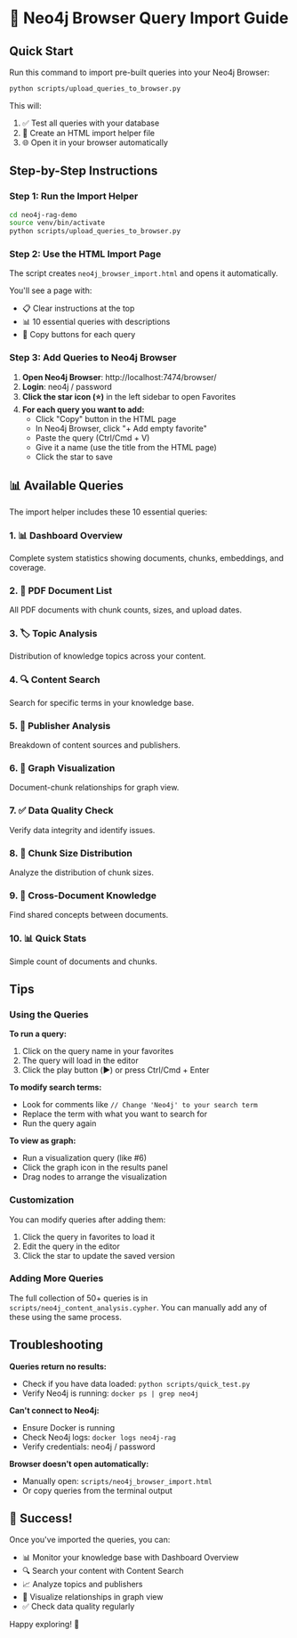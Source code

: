 # 🚀 Neo4j Browser Query Import Guide

## Quick Start

Run this command to import pre-built queries into your Neo4j Browser:

```bash
python scripts/upload_queries_to_browser.py
```

This will:
1. ✅ Test all queries with your database
2. 📝 Create an HTML import helper file
3. 🌐 Open it in your browser automatically

## Step-by-Step Instructions

### Step 1: Run the Import Helper
```bash
cd neo4j-rag-demo
source venv/bin/activate
python scripts/upload_queries_to_browser.py
```

### Step 2: Use the HTML Import Page
The script creates `neo4j_browser_import.html` and opens it automatically.

You'll see a page with:
- 📋 Clear instructions at the top
- 📊 10 essential queries with descriptions
- 🔘 Copy buttons for each query

### Step 3: Add Queries to Neo4j Browser

1. **Open Neo4j Browser**: http://localhost:7474/browser/
2. **Login**: neo4j / password
3. **Click the star icon (⭐)** in the left sidebar to open Favorites
4. **For each query you want to add:**
   - Click "Copy" button in the HTML page
   - In Neo4j Browser, click "+ Add empty favorite"
   - Paste the query (Ctrl/Cmd + V)
   - Give it a name (use the title from the HTML page)
   - Click the star to save

## 📊 Available Queries

The import helper includes these 10 essential queries:

### 1. 📊 Dashboard Overview
Complete system statistics showing documents, chunks, embeddings, and coverage.

### 2. 📄 PDF Document List
All PDF documents with chunk counts, sizes, and upload dates.

### 3. 🏷️ Topic Analysis
Distribution of knowledge topics across your content.

### 4. 🔍 Content Search
Search for specific terms in your knowledge base.

### 5. 👥 Publisher Analysis
Breakdown of content sources and publishers.

### 6. 🎨 Graph Visualization
Document-chunk relationships for graph view.

### 7. ✅ Data Quality Check
Verify data integrity and identify issues.

### 8. 📏 Chunk Size Distribution
Analyze the distribution of chunk sizes.

### 9. 🔗 Cross-Document Knowledge
Find shared concepts between documents.

### 10. 📊 Quick Stats
Simple count of documents and chunks.

## Tips

### Using the Queries

**To run a query:**
1. Click on the query name in your favorites
2. The query will load in the editor
3. Click the play button (▶️) or press Ctrl/Cmd + Enter

**To modify search terms:**
- Look for comments like `// Change 'Neo4j' to your search term`
- Replace the term with what you want to search for
- Run the query again

**To view as graph:**
- Run a visualization query (like #6)
- Click the graph icon in the results panel
- Drag nodes to arrange the visualization

### Customization

You can modify queries after adding them:
1. Click the query in favorites to load it
2. Edit the query in the editor
3. Click the star to update the saved version

### Adding More Queries

The full collection of 50+ queries is in `scripts/neo4j_content_analysis.cypher`.
You can manually add any of these using the same process.

## Troubleshooting

**Queries return no results:**
- Check if you have data loaded: `python scripts/quick_test.py`
- Verify Neo4j is running: `docker ps | grep neo4j`

**Can't connect to Neo4j:**
- Ensure Docker is running
- Check Neo4j logs: `docker logs neo4j-rag`
- Verify credentials: neo4j / password

**Browser doesn't open automatically:**
- Manually open: `scripts/neo4j_browser_import.html`
- Or copy queries from the terminal output

## 🎉 Success!

Once you've imported the queries, you can:
- 📊 Monitor your knowledge base with Dashboard Overview
- 🔍 Search your content with Content Search
- 📈 Analyze topics and publishers
- 🎨 Visualize relationships in graph view
- ✅ Check data quality regularly

Happy exploring! 🚀
